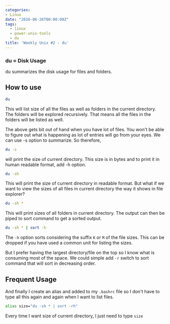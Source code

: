 ```yaml
---
categories:
- Linux
date: "2016-06-26T00:00:00Z"
tags:
  - linux
  - power-unix-tools
  - du
title: 'Weekly Unix #2 - du'
---
```

### du = Disk Usage
du summarizes the disk usage for files and folders.

## How to use
```bash
du
```
This will list size of all the files as well as folders in the current directory. The folders will be explored recursively. That means all the files in the folders will be listed as well.

The above gets bit out of hand when you have lot of files. You won't be able to figure out what is happening as lot of entries will go from your eyes. We can use -s option to summarize. So therefore,

```bash
du -s
```
will print the size of current directory. This size is in bytes and to print it in human readable format, add -h option.

```bash
du -sh
```
This will print the size of current directory in readable format. But what if we want to view the sizes of all files in current directory the way it shows in file explorer?

```bash
du -sh *
```
This will print sizes of all folders in current directory. The output can then be piped to sort command to get a sorted output.

```bash
du -sh * | sort -h
```
The `-h` option sorts considering the suffix `K` or `M` of the file sizes. This can be dropped if you have used a common unit for listing the sizes.

But I prefer having the largest directory/file on the top so I know what is consuming most of the space. We could simple add `-r` switch to sort command that will sort in decreasing order.

## Frequent Usage
And finally I create an alias and added to my `.bashrc` file so I don't have to type all this again and again when I want to list files.

```bash
alias size="du -sh * | sort -rh"
```
Every time I want size of current directory, I just need to type `size`

